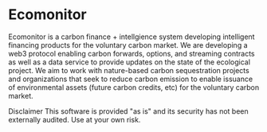 # Ecomonitor

Ecomonitor is a carbon finance + intellgience system developing intelligent financing  products for the voluntary carbon market.
We are developing a web3 protocol enabling carbon forwards, options, and streaming contracts as well as a data service to provide updates on the state of the ecological project.  We aim to work with nature-based carbon sequestration projects and organizations that seek to reduce carbon emission to enable issuance of environmental assets (future carbon credits, etc) for the voluntary carbon market.

Disclaimer
 This software is provided "as is" and its security has not been externally audited. Use at your own risk.
